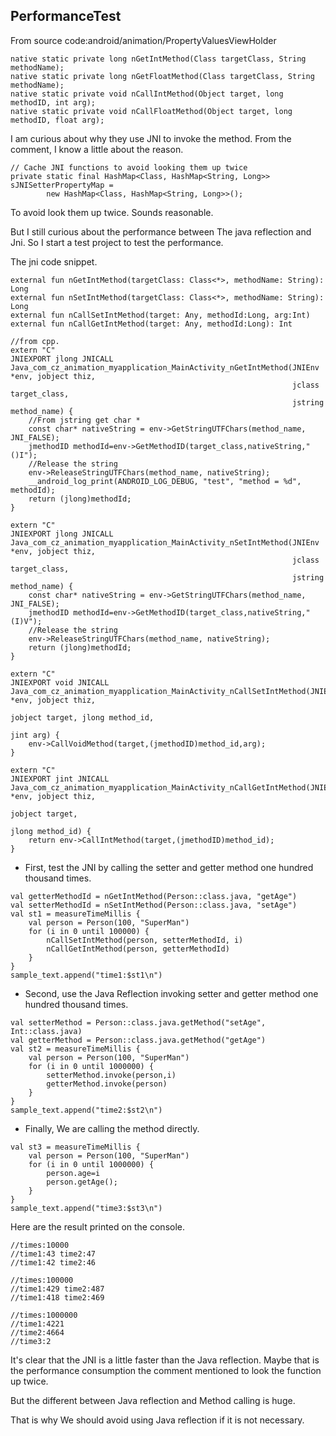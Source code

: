 ## PerformanceTest

From source code:android/animation/PropertyValuesViewHolder


```
native static private long nGetIntMethod(Class targetClass, String methodName);
native static private long nGetFloatMethod(Class targetClass, String methodName);
native static private void nCallIntMethod(Object target, long methodID, int arg);
native static private void nCallFloatMethod(Object target, long methodID, float arg);
```

I am curious about why they use JNI to invoke the method. From the comment, I know a little about the reason.

```
// Cache JNI functions to avoid looking them up twice
private static final HashMap<Class, HashMap<String, Long>> sJNISetterPropertyMap =
        new HashMap<Class, HashMap<String, Long>>();
```


To avoid look them up twice. Sounds reasonable.

But I still curious about the performance between The java reflection and Jni. So I start a test project to test the performance.

The jni code snippet.

```
external fun nGetIntMethod(targetClass: Class<*>, methodName: String): Long
external fun nSetIntMethod(targetClass: Class<*>, methodName: String): Long
external fun nCallSetIntMethod(target: Any, methodId:Long, arg:Int)
external fun nCallGetIntMethod(target: Any, methodId:Long): Int

//from cpp.
extern "C"
JNIEXPORT jlong JNICALL
Java_com_cz_animation_myapplication_MainActivity_nGetIntMethod(JNIEnv *env, jobject thiz,
                                                               jclass target_class,
                                                               jstring method_name) {
    //From jstring get char *
    const char* nativeString = env->GetStringUTFChars(method_name, JNI_FALSE);
    jmethodID methodId=env->GetMethodID(target_class,nativeString,"()I");
    //Release the string
    env->ReleaseStringUTFChars(method_name, nativeString);
    __android_log_print(ANDROID_LOG_DEBUG, "test", "method = %d",  methodId);
    return (jlong)methodId;
}

extern "C"
JNIEXPORT jlong JNICALL
Java_com_cz_animation_myapplication_MainActivity_nSetIntMethod(JNIEnv *env, jobject thiz,
                                                               jclass target_class,
                                                               jstring method_name) {
    const char* nativeString = env->GetStringUTFChars(method_name, JNI_FALSE);
    jmethodID methodId=env->GetMethodID(target_class,nativeString,"(I)V");
    //Release the string
    env->ReleaseStringUTFChars(method_name, nativeString);
    return (jlong)methodId;
}

extern "C"
JNIEXPORT void JNICALL
Java_com_cz_animation_myapplication_MainActivity_nCallSetIntMethod(JNIEnv *env, jobject thiz,
                                                                   jobject target, jlong method_id,
                                                                   jint arg) {
    env->CallVoidMethod(target,(jmethodID)method_id,arg);
}

extern "C"
JNIEXPORT jint JNICALL
Java_com_cz_animation_myapplication_MainActivity_nCallGetIntMethod(JNIEnv *env, jobject thiz,
                                                                   jobject target,
                                                                   jlong method_id) {
    return env->CallIntMethod(target,(jmethodID)method_id);
}
```

* First, test the JNI by calling the setter and getter method one hundred thousand times.

```
val getterMethodId = nGetIntMethod(Person::class.java, "getAge")
val setterMethodId = nSetIntMethod(Person::class.java, "setAge")
val st1 = measureTimeMillis {
    val person = Person(100, "SuperMan")
    for (i in 0 until 100000) {
        nCallSetIntMethod(person, setterMethodId, i)
        nCallGetIntMethod(person, getterMethodId)
    }
}
sample_text.append("time1:$st1\n")
```

* Second, use the Java Reflection invoking setter and getter method one hundred thousand times.

```
val setterMethod = Person::class.java.getMethod("setAge", Int::class.java)
val getterMethod = Person::class.java.getMethod("getAge")
val st2 = measureTimeMillis {
    val person = Person(100, "SuperMan")
    for (i in 0 until 1000000) {
        setterMethod.invoke(person,i)
        getterMethod.invoke(person)
    }
}
sample_text.append("time2:$st2\n")
```

* Finally, We are calling the method directly.

```
val st3 = measureTimeMillis {
    val person = Person(100, "SuperMan")
    for (i in 0 until 1000000) {
        person.age=i
        person.getAge();
    }
}
sample_text.append("time3:$st3\n")
```



Here are the result printed on the console.

```
//times:10000
//time1:43 time2:47
//time1:42 time2:46

//times:100000
//time1:429 time2:487
//time1:418 time2:469

//times:1000000
//time1:4221
//time2:4664
//time3:2
```

It's clear that the JNI is a little faster than the Java reflection. Maybe that is the performance consumption the comment mentioned to look the function up twice.

But the different between Java reflection and Method calling is huge.

That is why We should avoid using Java reflection if it is not necessary.
